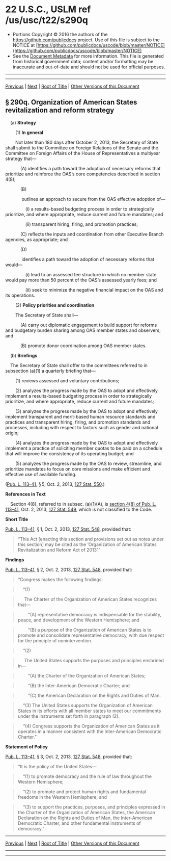 ---
---

# 22 U.S.C., USLM ref /us/usc/t22/s290q

* Portions Copyright © 2016 the authors of the https://github.com/publicdocs project.
  Use of this file is subject to the NOTICE at [https://github.com/publicdocs/uscode/blob/master/NOTICE](https://github.com/publicdocs/uscode/blob/master/NOTICE)
* See the [Document Metadata](././../../../../..//README.md) for more information.
  This file is generated from historical government data; content and/or formatting may be inaccurate and out-of-date and should not be used for official purposes.

----------
----------

[Previous](./../../../../..//us/usc/t22/ch7/schXXXII/m__us_usc_t22_ch7_schXXXII.md) | [Next](./../../../../..//us/usc/t22/ch8/m__us_usc_t22_ch8.md) | [Root of Title](./../../../../../) | [Other Versions of this Document](https://publicdocs.github.io/go/links?ns=uslm&ref=%2Fus%2Fusc%2Ft22%2Fs290q)

## § 290q. Organization of American States revitalization and reform strategy

    (a) __Strategy__ 

        (1) __In general__ 

        Not later than 180 days after October 2, 2013, the Secretary of State shall submit to the Committee on Foreign Relations of the Senate and the Committee on Foreign Affairs of the House of Representatives a multiyear strategy that—

            (A) identifies a path toward the adoption of necessary reforms that prioritize and reinforce the OAS’s core competencies described in section 4(8);

            (B)

             outlines an approach to secure from the OAS effective adoption of—

                (i) a results-based budgeting process in order to strategically prioritize, and where appropriate, reduce current and future mandates; and

                (ii) transparent hiring, firing, and promotion practices;

            (C) reflects the inputs and coordination from other Executive Branch agencies, as appropriate; and

            (D)

             identifies a path toward the adoption of necessary reforms that would—

                (i) lead to an assessed fee structure in which no member state would pay more than 50 percent of the OAS’s assessed yearly fees; and

                (ii) seek to minimize the negative financial impact on the OAS and its operations.

        (2) __Policy priorities and coordination__ 

        The Secretary of State shall—

            (A) carry out diplomatic engagement to build support for reforms and budgetary burden sharing among OAS member states and observers; and

            (B) promote donor coordination among OAS member states.

    (b) __Briefings__ 

    The Secretary of State shall offer to the committees referred to in subsection (a)(1) a quarterly briefing that—

        (1) reviews assessed and voluntary contributions;

        (2) analyzes the progress made by the OAS to adopt and effectively implement a results-based budgeting process in order to strategically prioritize, and where appropriate, reduce current and future mandates;

        (3) analyzes the progress made by the OAS to adopt and effectively implement transparent and merit-based human resource standards and practices and transparent hiring, firing, and promotion standards and processes, including with respect to factors such as gender and national origin;

        (4) analyzes the progress made by the OAS to adopt and effectively implement a practice of soliciting member quotas to be paid on a schedule that will improve the consistency of its operating budget; and

        (5) analyzes the progress made by the OAS to review, streamline, and prioritize mandates to focus on core missions and make efficient and effective use of available funding.

([Pub. L. 113–41][/us/pl/113/41], § 5, Oct. 2, 2013, [127 Stat. 550][/us/stat/127/550].)

 __References in Text__ 

    Section 4(8), referred to in subsec. (a)(1)(A), is [section 4(8) of Pub. L. 113–41][/us/pl/113/41/s4/8], Oct. 2, 2013, [127 Stat. 549][/us/stat/127/549], which is not classified to the Code.

 __Short Title__ 

[Pub. L. 113–41][/us/pl/113/41], § 1, Oct. 2, 2013, [127 Stat. 548][/us/stat/127/548], provided that: 

> “This Act \[enacting this section and provisions set out as notes under this section\] may be cited as the ‘Organization of American States Revitalization and Reform Act of 2013’.”

 __Findings__ 

[Pub. L. 113–41][/us/pl/113/41], § 2, Oct. 2, 2013, [127 Stat. 548][/us/stat/127/548], provided that: 

> “Congress makes the following findings:

>     “(1)

>      The Charter of the Organization of American States recognizes that—

>         “(A) representative democracy is indispensable for the stability, peace, and development of the Western Hemisphere; and

>         “(B) a purpose of the Organization of American States is to promote and consolidate representative democracy, with due respect for the principle of nonintervention.

>     “(2)

>      The United States supports the purposes and principles enshrined in—

>         “(A) the Charter of the Organization of American States;

>         “(B) the Inter-American Democratic Charter; and

>         “(C) the American Declaration on the Rights and Duties of Man.

>     “(3) The United States supports the Organization of American States in its efforts with all member states to meet our commitments under the instruments set forth in paragraph (2).

>     “(4) Congress supports the Organization of American States as it operates in a manner consistent with the Inter-American Democratic Charter.”

 __Statement of Policy__ 

[Pub. L. 113–41][/us/pl/113/41], § 3, Oct. 2, 2013, [127 Stat. 548][/us/stat/127/548], provided that: 

> “It is the policy of the United States—

>     “(1) to promote democracy and the rule of law throughout the Western Hemisphere;

>     “(2) to promote and protect human rights and fundamental freedoms in the Western Hemisphere; and

>     “(3) to support the practices, purposes, and principles expressed in the Charter of the Organization of American States, the American Declaration on the Rights and Duties of Man, the Inter-American Democratic Charter, and other fundamental instruments of democracy.”

----------

[Previous](./../../../../..//us/usc/t22/ch7/schXXXII/m__us_usc_t22_ch7_schXXXII.md) | [Next](./../../../../..//us/usc/t22/ch8/m__us_usc_t22_ch8.md) | [Root of Title](./../../../../../) | [Other Versions of this Document](https://publicdocs.github.io/go/links?ns=uslm&ref=%2Fus%2Fusc%2Ft22%2Fs290q)

----------
----------

[/us/pl/113/41]: https://publicdocs.github.io/go/links?ns=uslm&ref=%2Fus%2Fpl%2F113%2F41
[/us/stat/127/550]: https://publicdocs.github.io/go/links?ns=uslm&ref=%2Fus%2Fstat%2F127%2F550
[/us/pl/113/41/s4/8]: https://publicdocs.github.io/go/links?ns=uslm&ref=%2Fus%2Fpl%2F113%2F41%2Fs4%2F8
[/us/stat/127/549]: https://publicdocs.github.io/go/links?ns=uslm&ref=%2Fus%2Fstat%2F127%2F549
[/us/pl/113/41]: https://publicdocs.github.io/go/links?ns=uslm&ref=%2Fus%2Fpl%2F113%2F41
[/us/stat/127/548]: https://publicdocs.github.io/go/links?ns=uslm&ref=%2Fus%2Fstat%2F127%2F548
[/us/pl/113/41]: https://publicdocs.github.io/go/links?ns=uslm&ref=%2Fus%2Fpl%2F113%2F41
[/us/stat/127/548]: https://publicdocs.github.io/go/links?ns=uslm&ref=%2Fus%2Fstat%2F127%2F548
[/us/pl/113/41]: https://publicdocs.github.io/go/links?ns=uslm&ref=%2Fus%2Fpl%2F113%2F41
[/us/stat/127/548]: https://publicdocs.github.io/go/links?ns=uslm&ref=%2Fus%2Fstat%2F127%2F548


